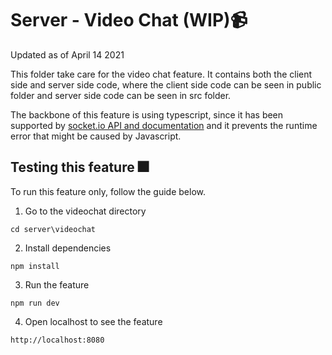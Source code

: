 # Server - Video Chat (WIP):video_camera: 

Updated as of April 14 2021 

This folder take care for the video chat feature. It contains both the client side and server side code, where the client side code can be seen in public folder and server side code can be seen in src folder.

The backbone of this feature is using typescript, since it has been supported by [socket.io API and documentation](https://socket.io/docs/v4/server-installation/)  and it prevents the runtime error that might be caused by Javascript.

## Testing this feature :fireworks:

To run this feature only, follow the guide below.

1. Go to the videochat directory
```
cd server\videochat
```

2. Install dependencies
```
npm install
```

3. Run the feature 
```
npm run dev
```

4. Open localhost to see the feature
```
http://localhost:8080
```
